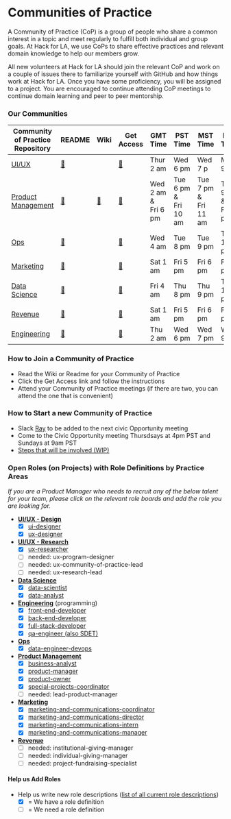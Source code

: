 # Communities of Practice

A Community of Practice (CoP) is a group of people who share a common interest in a topic and meet regularly to fulfill both individual and group goals. At Hack for LA, we use CoPs to share effective practices and relevant domain knowledge to help our members grow. 

All new volunteers at Hack for LA should join the relevant CoP and work on a couple of issues there to familiarize yourself with GitHub and how things work at Hack for LA. Once you have some proficiency, you will be assigned to a project. You are encouraged to continue attending CoP meetings to continue domain learning and peer to peer mentorship.

### Our Communities

| Community of Practice Repository                                      | README                                                                      | Wiki                                                       | Get Access                                                       | GMT Time               | PST Time                | MST Time                | EST Time               |
| --------------------------------------------------------------------- | --------------------------------------------------------------------------- | ---------------------------------------------------------- | ---------------------------------------------------------------- | ---------------------- | ----------------------- | ----------------------- | ---------------------- |
| [UI/UX](https://github.com/hackforla/UI-UX)                           | [🔗](https://github.com/hackforla/UI-UX/blob/main/README.md)                |                                                            | [🔗](https://github.com/hackforla/UI-UX/issues/13)               | Thur 2 am               | Wed 6 pm                | Wed 7 p                | Mon 9 pm               |
| [Product Management](https://github.com/hackforla/product-management) | [🔗](https://github.com/hackforla/product-management/blob/master/README.md) | [🔗](https://github.com/hackforla/product-management/wiki) | [🔗](https://github.com/hackforla/product-management/issues/133) | Wed 2 am &<br>Fri 6 pm | Tue 6 pm &<br>Fri 10 am | Tue 7 pm &<br>Fri 11 am | Tue 9 pm &<br>Fri 1 pm |
| [Ops](https://github.com/hackforla/ops)                               | [🔗](https://github.com/hackforla/ops/blob/master/README.md)                |                                                            | [🔗](https://github.com/hackforla/ops/issues/7)                  | Wed 4 am               | Tue 8 pm                | Tue 9 pm                | Tue 11 pm              |
| [Marketing](https://github.com/hackforla/marketing)                   | [🔗](https://github.com/hackforla/marketing/blob/master/README.md)          |                                                            | [🔗](https://github.com/hackforla/marketing/issues/35)           | Sat 1 am               | Fri 5 pm                | Fri 6 pm                | Fri 8 pm               |
| [Data Science](https://github.com/hackforla/data-science)             | [🔗](https://github.com/hackforla/data-science/blob/master/README.md)       |                                                            | [🔗](https://github.com/hackforla/data-science/issues/24)        | Fri 4 am               | Thu 8 pm                | Thu 9 pm                | Thu 11 pm              |
| [Revenue](https://github.com/hackforla/revenue)                       | [🔗](https://github.com/hackforla/revenue/blob/main/README.md)              |                                                            | [🔗](https://github.com/hackforla/revenue/issues/13)             | Sat 1 am               | Fri 5 pm                | Fri 6 pm                | Fri 8 pm               |
| [Engineering](https://github.com/hackforla/engineering)               | [🔗](https://github.com/hackforla/engineering/blob/main/README.md)          |                                                            | [🔗](https://github.com/hackforla/engineering/issues/1)          | Thu 2 am               | Wed 6 pm                | Wed 7 pm                | Wed 9 pm               |

### How to Join a Community of Practice
- Read the Wiki or Readme for your Community of Practice
- Click the Get Access link and follow the instructions
- Attend your Community of Practice meetings (if there are two, you can attend the one that is convenient)

### How to Start a new Community of Practice
- Slack [Ray](https://hackforla.slack.com/team/U015QPJS34M) to be added to the next civic Opportunity meeting
- Come to the Civic Opportunity meeting Thursdsays at 4pm PST and Sundays at 9am PST
- [Steps that will be involved (WIP)](https://github.com/hackforla/communities-of-practice/issues/3)

### Open Roles (on Projects) with Role Definitions by Practice Areas 
_If you are a Product Manager who needs to recruit any of the below talent for your team, please click on the relevant role boards and add the role you are looking for._

- [**UI/UX - Design**](https://github.com/hackforla/UI-UX/projects/3)
   - [x] [ui-designer](https://github.com/hackforla/civic-opportunity/blob/master/roles-1/ux-designer.md)
   - [x] [ux-designer](https://github.com/hackforla/civic-opportunity/blob/master/roles-1/ux-researcher.md)
- [**UI/UX - Research**](https://github.com/hackforla/UI-UX/projects/2)
  - [x] [ux-researcher](https://github.com/hackforla/civic-opportunity/blob/master/roles-1/ux-researcher.md)
  - [ ] needed: ux-program-designer
  - [ ] needed: ux-community-of-practice-lead
  - [ ] needed: ux-research-lead
- [**Data Science**](https://github.com/hackforla/data-science/projects/2)
   - [x] [data-scientist](https://github.com/hackforla/civic-opportunity/blob/master/roles-1/data-scientist.md)
   - [x] [data-analyst](https://github.com/hackforla/civic-opportunity/blob/master/roles-1/data-analyst.md)
- [**Engineering**](https://github.com/hackforla/development/projects/2) (programming)
   - [x] [front-end-developer](https://github.com/hackforla/civic-opportunity/blob/master/roles-1/front-end-developer.md)
   - [x] [back-end-developer](https://github.com/hackforla/civic-opportunity/blob/master/roles-1/back-end-developer.md)
   - [x] [full-stack-developer](https://github.com/hackforla/civic-opportunity/blob/master/roles-1/full-stack-developer.md)
   - [x] [qa-engineer (also SDET)](https://github.com/hackforla/civic-opportunity/blob/master/roles-1/qa-engineer.md)
- [**Ops**](https://github.com/hackforla/ops/projects/1) 
   - [x] [data-engineer-devops](https://github.com/hackforla/civic-opportunity/blob/master/roles-1/data-engineer-devops.md)
- [**Product Management**](https://github.com/hackforla/product-management/projects/8)
   - [x] [business-analyst](https://github.com/hackforla/civic-opportunity/blob/master/roles-1/business-analyst.md)
   - [x] [product-manager](https://github.com/hackforla/civic-opportunity/blob/master/roles-1/product-manager.md)
   - [x] [product-owner](https://github.com/hackforla/civic-opportunity/blob/master/roles-1/product-owner.md)
   - [x] [special-projects-coordinator](https://github.com/hackforla/civic-opportunity/blob/master/roles-1/special-projects-coordinator.md)
   - [ ] needed: lead-product-manager
- [**Marketing**](https://github.com/hackforla/marketing/projects/4)
   - [x] [marketing-and-communications-coordinator](https://github.com/hackforla/civic-opportunity/blob/master/roles-1/marketing-and-communications-coordinator.md)
   - [x] [marketing-and-communications-director](https://github.com/hackforla/civic-opportunity/blob/master/roles-1/marketing-and-communications-director.md)
   - [x] [marketing-and-communications-intern](https://github.com/hackforla/civic-opportunity/blob/master/roles-1/marketing-and-communications-intern.md)
   - [x] [marketing-and-communications-manager](https://github.com/hackforla/civic-opportunity/blob/master/roles-1/marketing-and-communications-manager.md)
- [**Revenue**](https://github.com/hackforla/revenue/projects/2) 
   - [ ] needed: institutional-giving-manager
   - [ ] needed: individual-giving-manager
   - [ ] needed: project-fundraising-specialist 

#### Help us Add Roles
- Help us write new role descriptions ([list of all current role descriptions](https://github.com/hackforla/civic-opportunity/tree/master/roles-1))
  - [x] = We have a role definition
  - [ ] = We need a role definition
